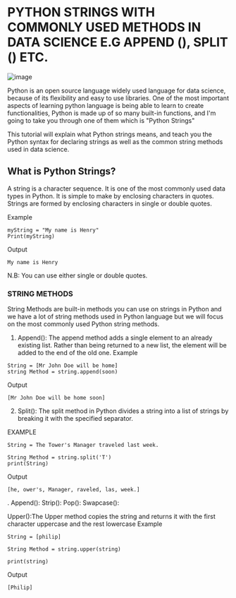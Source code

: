 # PYTHON STRINGS WITH COMMONLY USED METHODS IN DATA SCIENCE E.G APPEND (), SPLIT () ETC.
![image](https://user-images.githubusercontent.com/97627175/188684058-1358d965-249f-4b2a-bf7a-6d5e4b6b1f05.png)


Python is an open source language widely used language for data science, because of its flexibility and easy to use libraries. One of the most important aspects of learning python language is being able to learn to create functionalities, Python is made up of so many built-in functions, and I'm going to take you through one of them which is "Python Strings"


This tutorial will explain what Python strings means, and teach you the Python syntax for declaring strings as well as the common string methods used in data science.

## What is Python Strings?

A string is a character sequence. It is one of the most commonly used data types in Python. It is simple to make by enclosing characters in quotes. Strings are formed by enclosing characters in single or double quotes.


Example

```
myString = "My name is Henry"
Print(myString)
```

Output

```
My name is Henry
```
N.B: You can use either single or double quotes.

### STRING METHODS
String Methods are built-in methods you can use on strings in Python and we have a lot of string methods used in Python language but we will focus on the most commonly used Python string methods.


1. Append(): The append method adds a single element to an already existing list. Rather than being returned to a new list, the element will be added to the end of the old one.
 Example
 ```
 String = [Mr John Doe will be home]
 string Method = string.append(soon)
 
 ```
 Output
 ```
 [Mr John Doe will be home soon]
 ```

2. Split(): The split method in Python divides a string into a list of strings by breaking it with the specified separator.


EXAMPLE 
```
String = The Tower's Manager traveled last week.

String Method = string.split('T')
print(String)

```

Output 
```
[he, ower's, Manager, raveled, las, week.]
```


.
Append():
Strip():
Pop():
Swapcase():

Upper():The Upper method copies the string and returns it with the first character uppercase and the rest lowercase
Example 
```
String = [philip]
 
String Method = string.upper(string)

print(string)
```
Output

```
[Philip]



